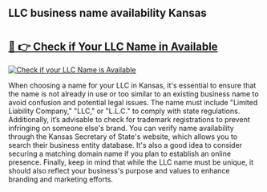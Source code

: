 ## LLC business name availability Kansas 

# <h2><a href="http://shrsl.com/4unio">🔗 👉 Check if Your LLC Name in Available</a></h2>

[![Check if your LLC Name is Available](https://llcbible.com/name-availability-button.jpg)](http://shrsl.com/4unio)

When choosing a name for your LLC in Kansas, it's essential to ensure that the name is not already in use or too similar to an existing business name to avoid confusion and potential legal issues. The name must include "Limited Liability Company," "LLC," or "L.L.C." to comply with state regulations. Additionally, it’s advisable to check for trademark registrations to prevent infringing on someone else's brand. You can verify name availability through the Kansas Secretary of State's website, which allows you to search their business entity database. It's also a good idea to consider securing a matching domain name if you plan to establish an online presence. Finally, keep in mind that while the LLC name must be unique, it should also reflect your business's purpose and values to enhance branding and marketing efforts.